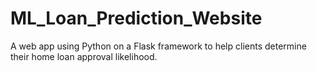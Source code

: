 # ML_Loan_Prediction_Website
A web app using Python on a Flask framework to help clients determine their home loan approval likelihood.
